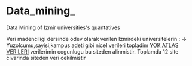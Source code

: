 # Data_mining_
Data Mining of Izmir universities's quantatives

 Veri madenciligi dersinde odev olarak verilen Izmirdeki universitelerin :
 -> Yuzolcumu,sayisi,kampus adeti gibi nicel verileri topladim
 [YOK ATLAS VERILERI](https://yokatlas.yok.gov.tr/universite.php)
 verilerimin cogunlugu bu siteden alinmistir.
 Toplamda 12 site civarinda siteden veri cekilmistir
